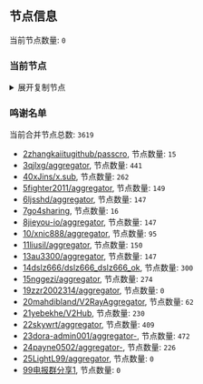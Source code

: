 
## 节点信息
当前节点数量: `0`
### 当前节点
<details>
  <summary>展开复制节点</summary>

    

</details>

### 鸣谢名单
当前合并节点总数: `3619`
- [2zhangkaiitugithub/passcro](https://github.com/zhangkaiitugithub/passcro), 节点数量: `15`
- [3qjlxg/aggregator](https://github.com/qjlxg/aggregator), 节点数量: `441`
- [40xJins/x.sub](https://github.com/0xJins/x.sub), 节点数量: `262`
- [5fighter2011/aggregator](https://github.com/fighter2011/aggregator), 节点数量: `149`
- [6ljsshd/aggregator](https://github.com/ljsshd/aggregator), 节点数量: `147`
- [7go4sharing](https://github.com/go4sharing), 节点数量: `16`
- [8jieyou-io/aggregator](https://github.com/jieyou-io/aggregator), 节点数量: `147`
- [10/xnic888/aggregator](https://github.com/xnic888/aggregator), 节点数量: `95`
- [11liusil/aggregator](https://github.com/liusil/aggregator), 节点数量: `150`
- [13au3300/aggregator](https://github.com/au3300/aggregator), 节点数量: `147`
- [14dslz666/dslz666_dslz666_ok](https://github.com/dslz666/dslz666_dslz666_ok), 节点数量: `300`
- [15nggezi/aggregator](https://github.com/nggezi/aggregator), 节点数量: `274`
- [19zzr2002314/aggregator](https://github.com/zzr2002314/aggregator), 节点数量: `0`
- [20mahdibland/V2RayAggregator](https://github.com/mahdibland/V2RayAggregator), 节点数量: `62`
- [21yebekhe/V2Hub](https://github.com/yebekhe/V2Hub), 节点数量: `230`
- [22skywrt/aggregator](https://github.com/skywrt/aggregator), 节点数量: `409`
- [23dora-admin001/aggregator-](https://github.com/dora-admin001/aggregator-), 节点数量: `472`
- [24payne0502/aggregator-](https://github.com/payne0502/aggregator-), 节点数量: `226`
- [25LightL99/aggregator](https://github.com/LightL99/aggregator), 节点数量: `0`
- [99电报群分享1](https://github.com/cdddbc/getAirport), 节点数量: `0`


